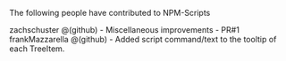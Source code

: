 The following people have contributed to NPM-Scripts

zachschuster @(github) - Miscellaneous improvements - PR#1  
frankMazzarella @(github) - Added script command/text to the tooltip of each TreeItem.
